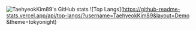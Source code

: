 ![TaehyeokKim89's GitHub stats](https://github-readme-stats.vercel.app/api?username=K-Junyyy&show_icons=true&theme=tokyonight)
![Top Langs](https://github-readme-stats.vercel.app/api/top-langs/?username=TaehyeokKim89&layout=Demo &theme=tokyonight)

<!--
**TaehyeokKim89/TaehyeokKim89** is a ✨ _special_ ✨ repository because its `README.md` (this file) appears on your GitHub profile.

Here are some ideas to get you started:

- 🔭 I’m currently working on ...
- 🌱 I’m currently learning ...
- 👯 I’m looking to collaborate on ...
- 🤔 I’m looking for help with ...
- 💬 Ask me about ...
- 📫 How to reach me: ...
- 😄 Pronouns: ...
- ⚡ Fun fact: ...
-->
